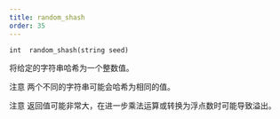 ```yaml
---
title: random_shash
order: 35
---
```

`int  random_shash(string seed)`

将给定的字符串哈希为一个整数值。

注意
两个不同的字符串可能会哈希为相同的值。

注意
返回值可能非常大，在进一步乘法运算或转换为浮点数时可能导致溢出。
